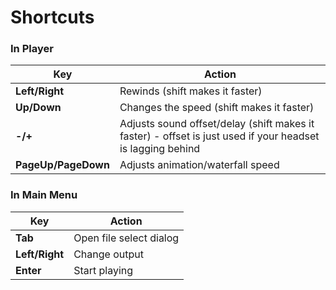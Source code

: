 # Shortcuts

### In Player

| Key                 | Action                                                                                                     |
| ------------------- | ---------------------------------------------------------------------------------------------------------- |
| **Left/Right**      | Rewinds (shift makes it faster)                                                                            |
| **Up/Down**         | Changes the speed (shift makes it faster)                                                                  |
| **-/+**             | Adjusts sound offset/delay (shift makes it faster) - offset is just used if your headset is lagging behind |
| **PageUp/PageDown** | Adjusts animation/waterfall speed                                                                          |

### In Main Menu

| Key            | Action                  |
| -------------- | ----------------------- |
| **Tab**        | Open file select dialog |
| **Left/Right** | Change output           |
| **Enter**      | Start playing           |
